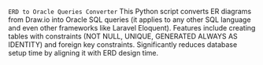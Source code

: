 `ERD to Oracle Queries Converter`
This Python script converts ER diagrams from Draw.io into Oracle SQL queries (it applies to any other SQL language and even other frameworks like Laravel Eloquent).
Features include creating tables with constraints (NOT NULL, UNIQUE, GENERATED ALWAYS AS IDENTITY) and foreign key constraints.
Significantly reduces database setup time by aligning it with ERD design time.
